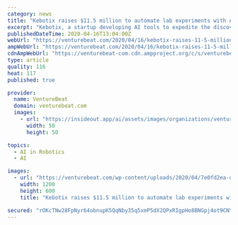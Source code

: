 ```yaml
---
category: news
title: "Kebotix raises $11.5 million to automate lab experiments with AI and robotics"
excerpt: "Kebotix, a startup developing AI tools to expedite the discovery of chemicals ... Perhaps unsurprisingly, in a recent survey of 100 pharmaceutical executives, Pharma IQ found that 94% believe intelligent automation technologies like robots and AI will make an impact on lab practices within two years. “In a short period, Kebotix has managed ..."
publishedDateTime: 2020-04-16T13:04:00Z
webUrl: "https://venturebeat.com/2020/04/16/kebotix-raises-11-5-million-to-automate-lab-experiments-with-ai-and-robotics/"
ampWebUrl: "https://venturebeat.com/2020/04/16/kebotix-raises-11-5-million-to-automate-lab-experiments-with-ai-and-robotics/amp/"
cdnAmpWebUrl: "https://venturebeat-com.cdn.ampproject.org/c/s/venturebeat.com/2020/04/16/kebotix-raises-11-5-million-to-automate-lab-experiments-with-ai-and-robotics/amp/"
type: article
quality: 116
heat: 117
published: true

provider:
  name: VentureBeat
  domain: venturebeat.com
  images:
    - url: "https://insideout.app/ai/assets/images/organizations/venturebeat.com-50x50.jpg"
      width: 50
      height: 50

topics:
  - AI in Robotics
  - AI

images:
  - url: "https://venturebeat.com/wp-content/uploads/2020/04/7e0fd2ea-d4bb-4524-8980-e9a4a4bc93d3-e1586978829363.png?fit=1200%2C600&strip=all"
    width: 1200
    height: 600
    title: "Kebotix raises $11.5 million to automate lab experiments with AI and robotics"

secured: "rOKcTNw28FpNyr64obnupK5QqNby35q5xmP5dX2QPxRIgpHo8BNGpj4ot9CNY1GAo4KKmDnE6C7rr+U41dpzWtSD8of1+CchMzGDCB84OZt7PCDCdn+oZGybkbait7vL4wEUiqSSAjT+C78RAqW1e6sPHe2EeKANcLdXDy5YOzjm5d8TV58zaNUCg8YjJwDZpfZArF+0KWBTyMYymU/o+7XOcti2ANQuEs/0jJ/JjyfHsTMa/GD4pWIxQBjXWC5x9MVjBgMZBkQy1IXvGGQl0UGzxkW0WXDXJsm5lytZHErsMHuFClhFzo+ujboFz0IyxJ8NCCjxumMmZrzlOEGMStKf119PXLUrMOTYfegEM51DFLyGCLJV4TyOLZxtJNjGHcPQjs+HcfUCuZfrF//0ZJp0kpiVXDFpJ6JLNimGszoVZu9GGBm2VKMDb5qdVH99BbFcV0eQjh/igHuw0Qek5YYVHY29d+WwE4+WIRxHEv8=;0DqC3lbf9pgTCAVlIi3JAA=="
---
```


